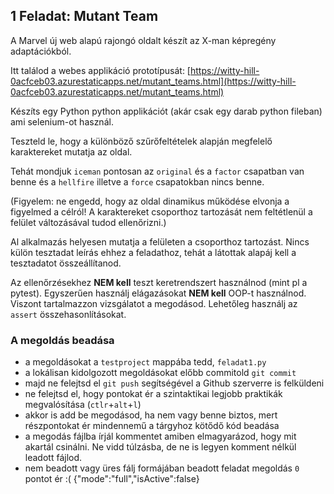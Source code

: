 ## 1 Feladat: Mutant Team

A Marvel új web alapú rajongó oldalt készít az X-man képregény adaptációkból.


Itt találod a webes applikáció prototípusát:
[https://witty-hill-0acfceb03.azurestaticapps.net/mutant_teams.html](https://witty-hill-0acfceb03.azurestaticapps.net/mutant_teams.html)

Készíts egy Python python applikációt (akár csak egy darab python fileban) ami selenium-ot használ.

Teszteld le, hogy a különböző szűrőfeltételek alapján megfelelő karaktereket mutatja az oldal.

Tehát mondjuk `iceman` pontosan az `original` és a `factor` csapatban van benne és a `hellfire` illetve a `force` csapatokban nincs benne.

(Figyelem: ne engedd, hogy az oldal dinamikus működése elvonja a figyelmed a célról! A karaktereket csoporthoz tartozását nem feltétlenül a felület változásával tudod ellenőrizni.)

Al alkalmazás helyesen mutatja a felületen a csoporthoz tartozást. Nincs külön tesztadat leírás ehhez a feladathoz, tehát a látottak alapáj kell a tesztadatot összeállítanod.


Az ellenőrzésekhez __NEM kell__ teszt keretrendszert használnod (mint pl a pytest). Egyszerűen használj elágazásokat
__NEM kell__ OOP-t használnod. Viszont tartalmazzon vizsgálatot a megodásod. Lehetőleg használj az `assert` összehasonlításokat.

### A megoldás beadása

* a megoldásokat a `testproject` mappába tedd, `feladat1.py`
* a lokálisan kidolgozott megoldásokat előbb commitold `git commit`
* majd ne felejtsd el `git push` segítségével a Github szerverre is felküldeni
* ne felejtsd el, hogy pontokat ér a szintaktikai legjobb praktikák megvalósítása (`ctlr`+`alt`+`l`)
* akkor is add be megodásod, ha nem vagy benne biztos, mert részpontokat ér mindennemű a tárgyhoz kötődő kód beadása
* a megodás fájlba írjál kommentet amiben elmagyarázod, hogy mit akartál csinálni. Ne vidd túlzásba, de ne is legyen
  komment nélkül leadott fájlod.
* nem beadott vagy üres fálj formájában beadott feladat megoldás `0` pontot ér :(
{"mode":"full","isActive":false}
